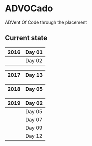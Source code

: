 # ADVOCado

ADVent Of Code through the placement

## Current state

| 2016 | Day 01 |
|------|--------|
|      | Day 02 |

| 2017 | Day 13 |
|------|--------|

| 2018 | Day 05 |
|------|--------|

| 2019 | Day 02 |
|------|--------|
|      | Day 05 |
|      | Day 07 |
|      | Day 09 |
|      | Day 12 |
